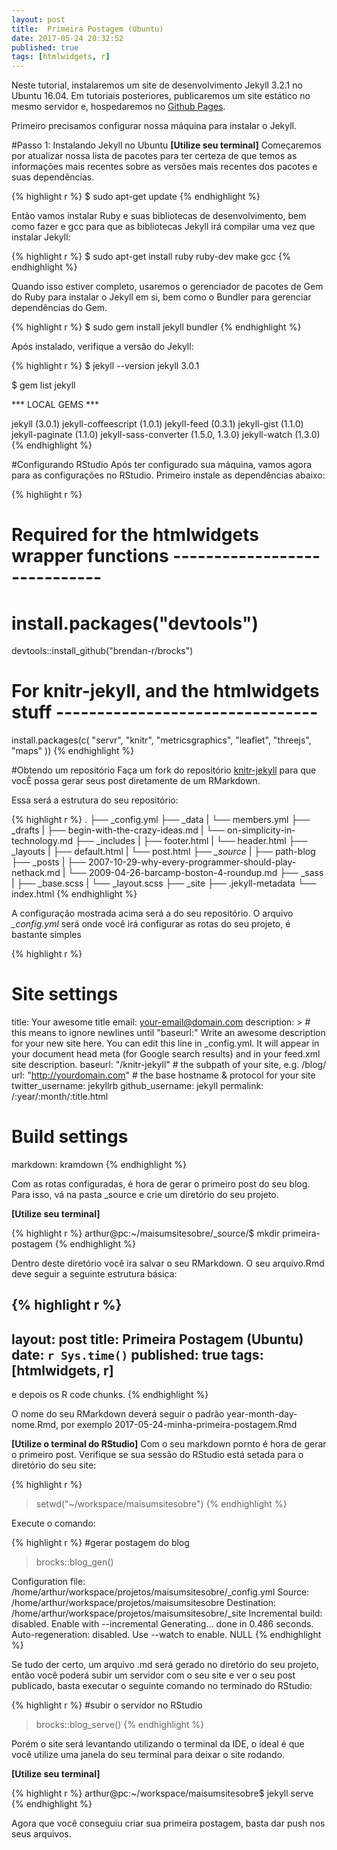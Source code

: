 ```yaml
---
layout: post
title:  Primeira Postagem (Ubuntu)
date: 2017-05-24 20:32:52
published: true
tags: [htmlwidgets, r]
---
```


Neste tutorial, instalaremos um site de desenvolvimento Jekyll 3.2.1 no Ubuntu 16.04. Em tutoriais posteriores, publicaremos um site estático no mesmo servidor e, hospedaremos no [Github Pages](https://pages.github.com/).

Primeiro precisamos configurar nossa máquina para instalar o Jekyll.

#Passo 1: Instalando Jekyll no Ubuntu
**[Utilize seu terminal]**
Começaremos por atualizar nossa lista de pacotes para ter certeza de que temos as informações mais recentes sobre as versões mais recentes dos pacotes e suas dependências.


{% highlight r %}
$ sudo apt-get update
{% endhighlight %}

Então vamos instalar Ruby e suas bibliotecas de desenvolvimento, bem como fazer e gcc para que as bibliotecas Jekyll irá compilar uma vez que instalar Jekyll:


{% highlight r %}
$ sudo apt-get install ruby ruby-dev make gcc
{% endhighlight %}

Quando isso estiver completo, usaremos o gerenciador de pacotes de Gem do Ruby para instalar o Jekyll em si, bem como o Bundler para gerenciar dependências do Gem.


{% highlight r %}
$ sudo gem install jekyll bundler
{% endhighlight %}

Após instalado, verifique a versão do Jekyll:


{% highlight r %}
$ jekyll --version
jekyll 3.0.1

$ gem list jekyll

*** LOCAL GEMS ***

jekyll (3.0.1)
jekyll-coffeescript (1.0.1)
jekyll-feed (0.3.1)
jekyll-gist (1.1.0)
jekyll-paginate (1.1.0)
jekyll-sass-converter (1.5.0, 1.3.0)
jekyll-watch (1.3.0)
{% endhighlight %}


#Configurando RStudio
Após ter configurado sua máquina, vamos agora para as configurações no RStudio.
Primeiro instale as dependências abaixo:


{% highlight r %}
# Required for the htmlwidgets wrapper functions -----------------------------
# install.packages("devtools")
devtools::install_github("brendan-r/brocks")

# For knitr-jekyll, and the htmlwidgets stuff --------------------------------
install.packages(c(
  "servr",
  "knitr",
  "metricsgraphics",
  "leaflet",
  "threejs",
  "maps"
))
{% endhighlight %}


#Obtendo um repositório
Faça um fork do repositório [knitr-jekyll](https://github.com/yihui/knitr-jekyll) para que vocÊ possa gerar seus post diretamente de um RMarkdown. 

Essa será a estrutura do seu repositório:


{% highlight r %}
.
├── _config.yml
├── _data
|   └── members.yml
├── _drafts
|   ├── begin-with-the-crazy-ideas.md
|   └── on-simplicity-in-technology.md
├── _includes
|   ├── footer.html
|   └── header.html
├── _layouts
|   ├── default.html
|   └── post.html
├── *_source*
|   ├── path-blog
├── _posts
|   ├── 2007-10-29-why-every-programmer-should-play-nethack.md
|   └── 2009-04-26-barcamp-boston-4-roundup.md
├── _sass
|   ├── _base.scss
|   └── _layout.scss
├── _site
├── .jekyll-metadata
└── index.html 
{% endhighlight %}

A configuração mostrada acima será a do seu repositório. O arquivo *_config.yml* será onde você irá configurar as rotas do seu projeto, é bastante simples


{% highlight r %}
# Site settings
title: Your awesome title
email: your-email@domain.com
description: > # this means to ignore newlines until "baseurl:"
  Write an awesome description for your new site here. You can edit this
  line in _config.yml. It will appear in your document head meta (for
  Google search results) and in your feed.xml site description.
baseurl: "/knitr-jekyll" # the subpath of your site, e.g. /blog/
url: "http://yourdomain.com" # the base hostname & protocol for your site
twitter_username: jekyllrb
github_username:  jekyll
permalink: /:year/:month/:title.html

# Build settings
markdown: kramdown
{% endhighlight %}

Com as rotas configuradas, é hora de gerar o primeiro post do seu blog. Para isso, vá na pasta _source e crie um diretório do seu projeto.

**[Utilize seu terminal]**

{% highlight r %}
arthur@pc:~/maisumsitesobre/_source/$ mkdir primeira-postagem
{% endhighlight %}

Dentro deste diretório você ira salvar o seu RMarkdown. O seu arquivo.Rmd deve seguir a seguinte estrutura básica:


{% highlight r %}
---
layout: post
title:  Primeira Postagem (Ubuntu)
date: `r Sys.time()`
published: true
tags: [htmlwidgets, r]
---

e depois os R code chunks.
{% endhighlight %}

O nome do seu RMarkdown deverá seguir o padrão year-month-day-nome.Rmd, por exemplo 2017-05-24-minha-primeira-postagem.Rmd

**[Utilize o terminal do RStudio]**
Com o seu markdown pornto é hora de gerar o primeiro post. Verifique se sua sessão do RStudio está setada para o diretório do seu site: 


{% highlight r %}
> setwd("~/workspace/maisumsitesobre")
{% endhighlight %}

Execute o comando:

{% highlight r %}
#gerar postagem do blog
> brocks::blog_gen()

Configuration file: /home/arthur/workspace/projetos/maisumsitesobre/_config.yml
            Source: /home/arthur/workspace/projetos/maisumsitesobre
       Destination: /home/arthur/workspace/projetos/maisumsitesobre/_site
 Incremental build: disabled. Enable with --incremental
      Generating... 
                    done in 0.486 seconds.
 Auto-regeneration: disabled. Use --watch to enable.
NULL
{% endhighlight %}

Se tudo der certo, um arquivo .md será gerado no diretório do seu projeto, então você poderá subir um servidor com o seu site e ver o seu post publicado, basta executar o seguinte comando no terminado do RStudio:


{% highlight r %}
#subir o servidor no RStudio
> brocks::blog_serve()
{% endhighlight %}

Porém o site será levantando utilizando o terminal da IDE, o ideal é que você utilize uma janela do seu terminal para deixar o site rodando. 

**[Utilize seu terminal]**


{% highlight r %}
arthur@pc:~/workspace/maisumsitesobre$ jekyll serve
{% endhighlight %}

Agora que você conseguiu criar sua primeira postagem, basta dar push nos seus arquivos. 
